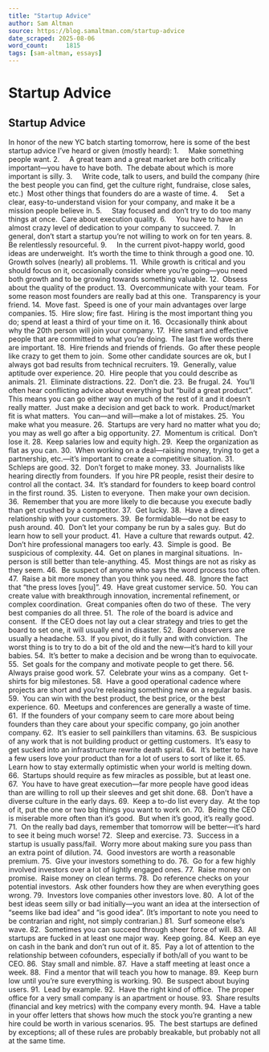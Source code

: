 ```yaml
---
title: "Startup Advice"
author: Sam Altman
source: https://blog.samaltman.com/startup-advice
date_scraped: 2025-08-06
word_count:     1815
tags: [sam-altman, essays]
---
```


# Startup Advice

## Startup Advice
In honor
of the new YC batch starting tomorrow, here is some of the best startup advice I’ve
heard or given (mostly heard):
1.    
Make something
people want.
2.    
A great team
and a great market are both critically important—you have to have both.  The debate about which is more important is
silly.
3.    
Write code,
talk to users, and build the company (hire the best people you can find, get
the culture right, fundraise, close sales, etc.)  Most other things that founders do are a
waste of time.
4.    
Set a clear,
easy-to-understand vision for your company, and make it be a mission people
believe in.
5.    
Stay focused
and don’t try to do too many things at once. 
Care about execution quality.
6.    
You have to
have an almost crazy level of dedication to your company to succeed.
7.    
In general,
don’t start a startup you’re not willing to work on for ten years.
8.    
Be relentlessly resourceful.
9.    
In the current pivot-happy world, good ideas are
underweight.  It’s worth the time to
think through a good one.
10. 
Growth solves (nearly)
all problems.
11. 
While growth
is critical and you should focus on it, occasionally consider where you’re
going—you need both growth and to be growing towards something valuable.
12. 
Obsess about
the quality of the product.
13. 
Overcommunicate
with your team.  For some reason most
founders are really bad at this one. 
Transparency is your friend.
14. 
Move
fast.  Speed is one of your main
advantages over large companies.
15. 
Hire slow;
fire fast.  Hiring is the most important
thing you do; spend at least a third of your time on it.
16. 
Occasionally
think about why the 20th person will join your company.
17. 
Hire smart and
effective people that are committed to what you’re doing.  The last five words there are important.
18. 
Hire friends and friends of friends.  Go after these people like crazy to get them
to join.  Some other candidate sources
are ok, but I always got bad results from technical recruiters.
19. 
Generally,
value aptitude over experience.
20. 
Hire people
that you could describe as animals.
21. 
Eliminate
distractions.
22. 
Don’t die.
23. 
Be frugal.
24. 
You’ll often hear conflicting advice about everything but “build a
great product”.  This means you can go
either way on much of the rest of it and it doesn’t really matter.  Just make a decision and get back to
work.  Product/market fit is what
matters.  You can—and will—make a lot of
mistakes.
25. 
You make what
you measure.
26. 
Startups are
very hard no matter what you do; you may as well go after a big opportunity.
27. 
Momentum is
critical.  Don’t lose it.
28. 
Keep salaries
low and equity high.
29. 
Keep the
organization as flat as you can.
30. 
When working
on a deal—raising money, trying to get a partnership, etc.—it’s important to
create a competitive situation.
31. 
Schleps are
good.
32. 
Don’t forget
to make money.
33. 
Journalists like hearing directly from
founders.  If you hire PR people, resist
their desire to control all the contact.
34. 
It’s standard for founders to keep board control
in the first round.
35. 
Listen to
everyone.  Then make your own decision.
36. 
Remember that
you are more likely to die because you execute badly than get crushed by a
competitor.
37. 
Get lucky.
38. 
Have a direct
relationship with your customers.
39. 
Be
formidable—do not be easy to push around.
40. 
Don’t let your
company be run by a sales guy.  But do learn how to sell your product.
41. 
Have a culture
that rewards output.
42. 
Don’t hire
professional managers too early.
43. 
Simple is
good.  Be suspicious of complexity.
44. 
Get on planes
in marginal situations.  In-person is
still better than tele-anything.
45. 
Most things
are not as risky as they seem.
46. 
Be suspect of
anyone who says the word process too often.
47. 
Raise a bit
more money than you think you need.
48. 
Ignore the
fact that “the press loves [you]”.
49. 
Have great
customer service.
50. 
You can create value with breakthrough
innovation, incremental refinement, or complex coordination.  Great companies often do two of these.  The very best companies do all three.
51. 
The role of the board is advice and
consent.  If the CEO does not lay out a
clear strategy and tries to get the board to set one, it will usually end in
disaster. 
52. 
Board observers are usually a headache.
53. 
If you pivot, do it fully and with
conviction.  The worst thing is to try to
do a bit of the old and the new—it’s hard to kill your babies.
54. 
It’s better to make a decision and be wrong than
to equivocate.
55. 
Set goals for the company and motivate people to
get there.
56. 
Always praise good work.
57. 
Celebrate your wins as a company.  Get t-shirts for big milestones.
58. 
Have a good operational cadence where projects
are short and you’re releasing something new on a regular basis.
59. 
You can win with the best product, the best
price, or the best experience.
60. 
Meetups and conferences are generally a waste of
time.
61. 
If the founders of your company seem to care more about being founders than they care about your specific company, go join another company.
62. 
It’s easier to sell painkillers than vitamins.
63. 
Be suspicious of any work that is not building
product or getting customers.  It’s easy
to get sucked into an infrastructure rewrite death spiral.
64. 
It’s better to have a few users love your
product than for a lot of users to sort of like it.
65. 
Learn how to
stay extermally optimistic when your world is melting down.
66. 
Startups
should require as few miracles as possible, but at least one.
67. 
You have to
have great execution—far more people have good ideas than are willing to roll
up their sleeves and get shit done.
68. 
Don’t have a
diverse culture in the early days.
69. 
Keep a to-do list every day.  At the top of it, put the one or two big
things you want to work on.
70. 
Being the CEO
is miserable more often than it’s good. 
But when it’s good, it’s really good.
71. 
On the really
bad days, remember that tomorrow will be better—it’s hard to see it being much
worse!
72. 
Sleep and
exercise.
73. 
Success in a
startup is usually pass/fail.  Worry more
about making sure you pass than an extra point of dilution.
74. 
Good investors are worth a reasonable premium.
75. 
Give your investors something to do.
76. 
Go for a few highly involved investors over a
lot of lightly engaged ones.
77. 
Raise money on promise.  Raise money on clean terms.
78. 
Do reference checks on your potential
investors.  Ask other founders how they
are when everything goes wrong.
79. 
Investors love
companies other investors love.
80. 
A lot of the
best ideas seem silly or bad initially—you want an idea at the intersection of
“seems like bad idea” and “is good idea”. (It’s important to note you need to
be contrarian and right, not simply contrarian.)
81. 
Surf someone
else’s wave.
82. 
Sometimes you can succeed through sheer force of
will.
83. 
All startups
are fucked in at least one major way. 
Keep going.
84. 
Keep an eye on
cash in the bank and don’t run out of it.
85. 
Pay a lot of
attention to the relationship between cofounders, especially if both/all of you
want to be CEO.
86. 
Stay small and
nimble.
87. 
Have a staff
meeting at least once a week.
88. 
Find a mentor that will teach you how to manage.
89. 
Keep burn low until you’re sure everything is
working.
90. 
Be suspect about buying users.
91. 
Lead by example.
92. 
Have the right kind of office.  The proper office for a very small company is
an apartment or house.
93. 
Share results (financial and key metrics) with
the company every month.
94. 
Have a table
in your offer letters that shows how much the stock you’re granting a new hire
could be worth in various scenarios.
95. 
The best
startups are defined by exceptions; all of these rules are probably breakable,
but probably not all at the same time.
